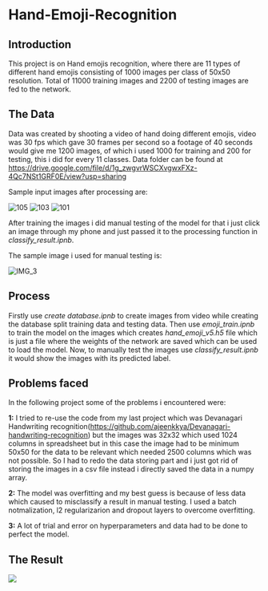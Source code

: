 # Hand-Emoji-Recognition

## Introduction
This project is on Hand emojis recognition, where there are 11 types of different hand emojis consisting of 1000 images per class of 50x50 resolution. Total of 11000 training images and 2200 of testing images are fed to the network.

## The Data
Data was created by shooting a video of hand doing different emojis, video was 30 fps which gave 30 frames per second so a footage of 40 seconds would give me 1200 images, of which i used 1000 for training and 200 for testing, this i did for every 11 classes. Data folder can be found at https://drive.google.com/file/d/1g_zwgvrWSCXvgwxFXz-4Qc7NSt1GRF0E/view?usp=sharing

Sample input images after processing are:

![105](https://user-images.githubusercontent.com/35074988/60382475-20026f80-9a81-11e9-88f4-bc6aae16dbff.jpg)
![103](https://user-images.githubusercontent.com/35074988/60382496-5e982a00-9a81-11e9-9761-692059cf68a6.jpg)
![101](https://user-images.githubusercontent.com/35074988/60382510-956e4000-9a81-11e9-8c5e-185ab391aa0d.jpg)

After training the images i did manual testing of the model for that i just click an image through my phone and just passed it to the processing function in *classify_result.ipnb*.

The sample image i used for manual testing is:

![IMG_3](https://user-images.githubusercontent.com/35074988/60382537-e2521680-9a81-11e9-95a2-4c654d7bd705.jpg)

## Process
Firstly use *create database.ipnb* to create images from video while creating the database split training data and testing data.
Then use *emoji_train.ipnb* to train the model on the images which creates *hand_emoji_v5.h5* file which is just a file where the weights of the network are saved which can be used to load the model. Now, to manually test the images use *classify_result.ipnb* it would show the images with its predicted label.

## Problems faced
In the following project some of the problems i encountered were:

**1:** I tried to re-use the code from my last project which was Devanagari Handwriting recognition(https://github.com/ajeenkkya/Devanagari-handwriting-recognition) but the images was 32x32 which used 1024 columns in spreadsheet but in this case the image had to be minimum 50x50 for the data to be relevant which needed 2500 columns which was not possible. So I had to redo the data storing part and i just got rid of storing the images in a csv file instead i directly saved the data in a numpy array.

**2:** The model was overfitting and my best guess is because of less data which caused to misclassify a result in manual testing. I used a batch notmalization, l2 regularizarion and dropout layers to overcome overfitting.

**3:** A lot of trial and error on hyperparameters and data had to be done to perfect the model.

## The Result
![](result.gif)
